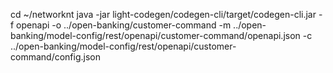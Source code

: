 cd ~/networknt
java -jar light-codegen/codegen-cli/target/codegen-cli.jar -f openapi -o ../open-banking/customer-command -m ../open-banking/model-config/rest/openapi/customer-command/openapi.json -c ../open-banking/model-config/rest/openapi/customer-command/config.json
